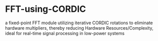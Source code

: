 # FFT-using-CORDIC
 a fixed-point FFT module utilizing iterative CORDIC rotations to eliminate hardware multipliers, thereby reducing Hardware Resources/Complexity, ideal for real-time signal processing in low-power systems
